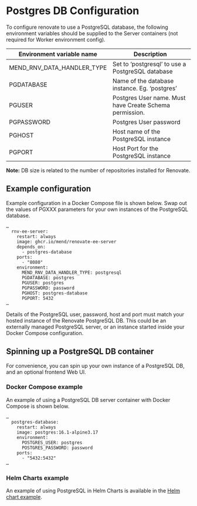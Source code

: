 # Postgres DB Configuration

To configure renovate to use a PostgreSQL database, the following environment variables should be supplied to the Server containers (not required for Worker environment config).

| Environment variable name  | Description                                             |
|----------------------------|---------------------------------------------------------|
| MEND_RNV_DATA_HANDLER_TYPE | Set to ‘postgresql’ to use a PostgreSQL database        |
| PGDATABASE                 | Name of the database instance. Eg. ‘postgres’           |
| PGUSER                     | Postgres User name. Must have Create Schema permission. |
| PGPASSWORD                 | Postgres User password                                  |
| PGHOST                     | Host name of the PostgreSQL instance                    |
| PGPORT                     | Host Port for the PostgreSQL instance                   |

**Note:** DB size is related to the number of repositories installed for Renovate.

## Example configuration

Example configuration in a Docker Compose file is shown below.
Swap out the values of PGXXX parameters for your own instances of the PostgreSQL database.

```
…
  rnv-ee-server:
    restart: always
    image: ghcr.io/mend/renovate-ee-server
    depends_on:
      - postgres-database
    ports:
      - "8080"
    environment:
      MEND_RNV_DATA_HANDLER_TYPE: postgresql
      PGDATABASE: postgres
      PGUSER: postgres
      PGPASSWORD: password
      PGHOST: postgres-database
      PGPORT: 5432
…
```

Details of the PostgreSQL user, password, host and port must match your hosted instance of the Renovate PostgreSQL DB.
This could be an externally managed PostgreSQL server, or an instance started inside your Docker Compose configuration.

## Spinning up a PostgreSQL DB container

For convenience, you can spin up your own instance of a PostgreSQL DB, and an  optional frontend Web UI.

###  Docker Compose example

An example of using a PostgreSQL DB server container with Docker Compose is shown below.
```
…
  postgres-database:
    restart: always
    image: postgres:16.1-alpine3.17
    environment:
      POSTGRES_USER: postgres
      POSTGRES_PASSWORD: password
    ports:
      - "5432:5432"
…
```

### Helm Charts example

An example of using PostgreSQL in Helm Charts is available in the [Helm chart example](https://github.com/mend/renovate-ce-ee/tree/main/helm-charts/mend-renovate-ee).

